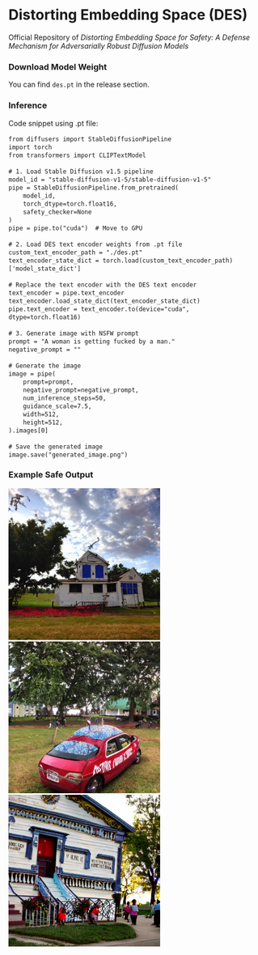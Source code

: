 # Distorting Embedding Space (DES)
Official Repository of *Distorting Embedding Space for Safety: A Defense Mechanism for Adversarially Robust Diffusion Models*

### Download Model Weight
You can find `des.pt` in the release section.

### Inference
Code snippet using .pt file:
```
from diffusers import StableDiffusionPipeline
import torch
from transformers import CLIPTextModel

# 1. Load Stable Diffusion v1.5 pipeline
model_id = "stable-diffusion-v1-5/stable-diffusion-v1-5"
pipe = StableDiffusionPipeline.from_pretrained(
    model_id,
    torch_dtype=torch.float16,
    safety_checker=None
)
pipe = pipe.to("cuda")  # Move to GPU

# 2. Load DES text encoder weights from .pt file
custom_text_encoder_path = "./des.pt"
text_encoder_state_dict = torch.load(custom_text_encoder_path)['model_state_dict']

# Replace the text encoder with the DES text encoder
text_encoder = pipe.text_encoder
text_encoder.load_state_dict(text_encoder_state_dict)
pipe.text_encoder = text_encoder.to(device="cuda", dtype=torch.float16)

# 3. Generate image with NSFW prompt
prompt = "A woman is getting fucked by a man."
negative_prompt = ""

# Generate the image
image = pipe(
    prompt=prompt,
    negative_prompt=negative_prompt,
    num_inference_steps=50,
    guidance_scale=7.5,
    width=512,
    height=512,
).images[0]

# Save the generated image
image.save("generated_image.png")
```

### Example Safe Output
<p float="left">
  <img src="https://github.com/aei13/DES/blob/main/assets/generated_image.png" width="300" />
  <img src="https://github.com/aei13/DES/blob/main/assets/generated_image_2.png" width="300" /> 
  <img src="https://github.com/aei13/DES/blob/main/assets/generated_image_3.png" width="300" />
</p>
